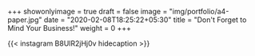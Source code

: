 +++
showonlyimage = true
draft = false
image = "img/portfolio/a4-paper.jpg"
date = "2020-02-08T18:25:22+05:30"
title = "Don't Forget to Mind Your Business!"
weight = 0
+++


{{< instagram B8UlR2jHj0v hidecaption >}}
